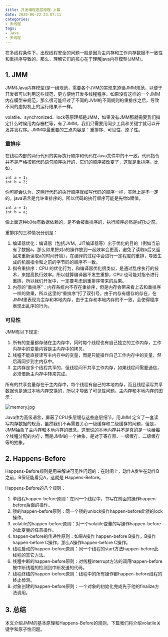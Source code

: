 ```yaml
---
title: 并发编程底层原理-上篇
date: 2020-06-22 23:07:11
categories:
- 多线程
tags:
- Java
- 多线程
---
```

在多线程条件下，出现线程安全的问题一般是因为主内存和工作内存数据不一致性和重排序导致的，那么，理解它们的核心在于理解java内存模型(JMM)。

<!-- more -->

## 1. JMM

JMM(Java内存模型)是一组规范，需要各个JVM的实现来遵循JMM规范，以便于开发者可以利用这些规范，更方便地开发多线程程序。如果没有这样的一个JMM内存模型来规范，那么很可能经过了不同的JVM的不同规则的重排序之后，导致不同的虚拟机上的运行结果不一样。

volatile、synchronized、lock等原理都是JMM，如果没有JMM那就需要我们指定什么时候用内存栅栏等，有了JMM，我们只需要用同步工具和关键字就可以开发并发程序。JMM中最重要的三点内容是：重排序、可见性、原子性。

### 重排序 ###

在线程内部的两行代码的实际执行顺序和代码在Java文件中的不一致，代码指令并不是严格按照代码语句顺序执行的，它们的顺序被改变了，这就是重排序。比如：

    int a = 1;
	int b = 2;

你可能会认为，这两行代码的执行顺序就如写代码的顺序一样，实际上是不一定的。java语言是允许重排序的，所以代码的执行顺序可能是先给b赋值。

    int a = 1;
	int b = a;

像上面这种b对a有数据依赖的，是不会被重排序的，执行顺序必然是a在b之前。

重排序的三种情况分别是：

1. 编译器优化：编译器（包括JVM，JIT编译器等）出于优化的目的（例如当前有了数据a，那么如果把对a的操作放到一起效率会更高，避免了读取b后又返回来重新读取a的时间开销），在编译的过程中会进行一定程度的重排，导致生成的机器指令和之前的字节码的顺序不一致。
2. 指令重排序：CPU 的优化行为，和编译器优化很类似，是通过乱序执行的技术，来提高执行效率。所以就算编译器不发生重排，CPU 也可能对指令进行重排，所以我们开发中，一定要考虑到重排序带来的后果。
3. 内存的“重排序”：内存系统内不存在重排序，但是内存会带来看上去和重排序一样的效果，所以这里的“重排序”打了双引号。由于内存有缓存的存在，在JMM里表现为主存和本地内存，由于主存和本地内存的不一致，会使得程序表现出乱序的行为。

### 可见性 ###

JMM有以下规定:

1. 所有的变量都存储在主内存中，同时每个线程也有自己独立的工作内存，工作内存中的变量内容是主内存中的拷贝。
2. 线程不能直接读写主内存中的变量，而是只能操作自己工作内存中的变量，然后再同步到主内存中。
3. 主内存是多个线程共享的，但线程间不共享工作内存，如果线程间需要通信，必须借助主内存中转来完成。
 
所有的共享变量存在于主内存中，每个线程有自己的本地内存，而且线程读写共享数据也是通过本地内存交换的，所以才导致了可见性问题。主内存和本地内存的图示：

![memory.jpg](http://ww1.sinaimg.cn/large/b1bbb565gy1gg2no1e3jcj20o00hr0up.jpg)

Java作为高级语言，屏蔽了CPU多层缓存这些底层细节，用JMM 定义了一套读写内存数据的规范，虽然我们不再需要关心一级缓存和二级缓存的问题，但是，JMM抽象了主内存和本地内存的概念。这里说的本地内存并不是真的是一块给每个线程分配的内存，而是JMM的一个抽象，是对于寄存器、一级缓存、二级缓存等的抽象。

## 2. Happens-Before

Happens-Before规则是用来解决可见性问题的：在时间上，动作A发生在动作B之前，B保证能看见A，这就是
Happens-Before。

Happens-Before的八个规则：

1. 单线程happen-before原则：在同一个线程中，书写在前面的操作happen-before后面的操作。
2. 锁的happen-before原则：同一个锁的unlock操作happen-before此锁的lock操作。
3. volatile的happen-before原则：对一个volatile变量的写操作happen-before对此变量的任意操作。
4. happen-before的传递性原则：如果A操作 happen-before B操作，B操作happen-before C操作，那么A操作happen-before C操作。
5. 线程启动的happen-before原则：同一个线程的start方法happen-before此线程的其它方法。
6. 线程中断的happen-before原则：对线程interrupt方法的调用happen-before被中断线程的检测到中断发送的代码。
7. 线程终结的happen-before原则：线程中的所有操作都happen-before线程的终止检测。
8. 对象创建的happen-before原则：一个对象的初始化完成先于他的finalize方法调用。

## 3. 总结

本文介绍JMM的基本原理和Happens-Before的规则，下篇我们将介绍volatile关键字和原子性问题。
